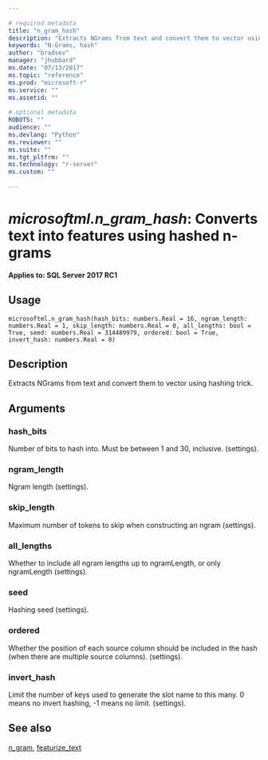 ```yaml
--- 
 
# required metadata 
title: "n_gram_hash" 
description: "Extracts NGrams from text and convert them to vector using hashing trick." 
keywords: "N-Grams, hash" 
author: "bradsev" 
manager: "jhubbard" 
ms.date: "07/13/2017" 
ms.topic: "reference" 
ms.prod: "microsoft-r" 
ms.service: "" 
ms.assetid: "" 
 
# optional metadata 
ROBOTS: "" 
audience: "" 
ms.devlang: "Python" 
ms.reviewer: "" 
ms.suite: "" 
ms.tgt_pltfrm: "" 
ms.technology: "r-server" 
ms.custom: "" 
 
---
```


# *microsoftml.n_gram_hash*: Converts text into features using hashed n-grams


**Applies to: SQL Server 2017 RC1**


## Usage



```
microsoftml.n_gram_hash(hash_bits: numbers.Real = 16, ngram_length: numbers.Real = 1, skip_length: numbers.Real = 0, all_lengths: bool = True, seed: numbers.Real = 314489979, ordered: bool = True, invert_hash: numbers.Real = 0)
```




## Description

Extracts NGrams from text and convert them to vector using hashing trick.


## Arguments


### hash_bits

Number of bits to hash into. Must be between 1 and 30, inclusive. (settings).


### ngram_length

Ngram length (settings).


### skip_length

Maximum number of tokens to skip when constructing an ngram (settings).


### all_lengths

Whether to include all ngram lengths up to ngramLength, or only ngramLength (settings).


### seed

Hashing seed (settings).


### ordered

Whether the position of each source column should be included in the hash (when there are multiple source columns). (settings).


### invert_hash

Limit the number of keys used to generate the slot name to this many. 0 means no invert hashing, -1 means no limit. (settings).


## See also

[n_gram](microsoftml.modules.text-analytics.n-gram.md),
[featurize_text](microsoftml.modules.text-analytics.featurize-text.md)
